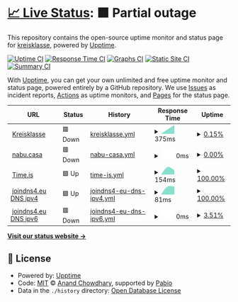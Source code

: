 # [📈 Live Status](https://kreisklasse.github.io/upptime): <!--live status--> **🟧 Partial outage**

This repository contains the open-source uptime monitor and status page for [kreisklasse](https://kreisklasse.github.io/upptime), powered by [Upptime](https://github.com/upptime/upptime).

[![Uptime CI](https://github.com/kreisklasse/upptime/workflows/Uptime%20CI/badge.svg)](https://github.com/kreisklasse/upptime/actions?query=workflow%3A%22Uptime+CI%22)
[![Response Time CI](https://github.com/kreisklasse/upptime/workflows/Response%20Time%20CI/badge.svg)](https://github.com/kreisklasse/upptime/actions?query=workflow%3A%22Response+Time+CI%22)
[![Graphs CI](https://github.com/kreisklasse/upptime/workflows/Graphs%20CI/badge.svg)](https://github.com/kreisklasse/upptime/actions?query=workflow%3A%22Graphs+CI%22)
[![Static Site CI](https://github.com/kreisklasse/upptime/workflows/Static%20Site%20CI/badge.svg)](https://github.com/kreisklasse/upptime/actions?query=workflow%3A%22Static+Site+CI%22)
[![Summary CI](https://github.com/kreisklasse/upptime/workflows/Summary%20CI/badge.svg)](https://github.com/kreisklasse/upptime/actions?query=workflow%3A%22Summary+CI%22)

With [Upptime](https://upptime.js.org), you can get your own unlimited and free uptime monitor and status page, powered entirely by a GitHub repository. We use [Issues](https://github.com/kreisklasse/upptime/issues) as incident reports, [Actions](https://github.com/kreisklasse/upptime/actions) as uptime monitors, and [Pages](https://kreisklasse.github.io/upptime) for the status page.

<!--start: status pages-->
<!-- This summary is generated by Upptime (https://github.com/upptime/upptime) -->
<!-- Do not edit this manually, your changes will be overwritten -->
<!-- prettier-ignore -->
| URL | Status | History | Response Time | Uptime |
| --- | ------ | ------- | ------------- | ------ |
| <img alt="" src="https://icons.duckduckgo.com/ip3/kreisklasse.net.ico" height="13"> [Kreisklasse](http://kreisklasse.net) | 🟥 Down | [kreisklasse.yml](https://github.com/kreisklasse/upptime/commits/HEAD/history/kreisklasse.yml) | <details><summary><img alt="Response time graph" src="./graphs/kreisklasse/response-time-week.png" height="20"> 375ms</summary><br><a href="https://kreisklasse.github.io/upptime/history/kreisklasse"><img alt="Response time 375" src="https://img.shields.io/endpoint?url=https%3A%2F%2Fraw.githubusercontent.com%2Fkreisklasse%2Fupptime%2FHEAD%2Fapi%2Fkreisklasse%2Fresponse-time.json"></a><br><a href="https://kreisklasse.github.io/upptime/history/kreisklasse"><img alt="24-hour response time 375" src="https://img.shields.io/endpoint?url=https%3A%2F%2Fraw.githubusercontent.com%2Fkreisklasse%2Fupptime%2FHEAD%2Fapi%2Fkreisklasse%2Fresponse-time-day.json"></a><br><a href="https://kreisklasse.github.io/upptime/history/kreisklasse"><img alt="7-day response time 375" src="https://img.shields.io/endpoint?url=https%3A%2F%2Fraw.githubusercontent.com%2Fkreisklasse%2Fupptime%2FHEAD%2Fapi%2Fkreisklasse%2Fresponse-time-week.json"></a><br><a href="https://kreisklasse.github.io/upptime/history/kreisklasse"><img alt="30-day response time 375" src="https://img.shields.io/endpoint?url=https%3A%2F%2Fraw.githubusercontent.com%2Fkreisklasse%2Fupptime%2FHEAD%2Fapi%2Fkreisklasse%2Fresponse-time-month.json"></a><br><a href="https://kreisklasse.github.io/upptime/history/kreisklasse"><img alt="1-year response time 375" src="https://img.shields.io/endpoint?url=https%3A%2F%2Fraw.githubusercontent.com%2Fkreisklasse%2Fupptime%2FHEAD%2Fapi%2Fkreisklasse%2Fresponse-time-year.json"></a></details> | <details><summary><a href="https://kreisklasse.github.io/upptime/history/kreisklasse">0.15%</a></summary><a href="https://kreisklasse.github.io/upptime/history/kreisklasse"><img alt="All-time uptime 0.15%" src="https://img.shields.io/endpoint?url=https%3A%2F%2Fraw.githubusercontent.com%2Fkreisklasse%2Fupptime%2FHEAD%2Fapi%2Fkreisklasse%2Fuptime.json"></a><br><a href="https://kreisklasse.github.io/upptime/history/kreisklasse"><img alt="24-hour uptime 0.15%" src="https://img.shields.io/endpoint?url=https%3A%2F%2Fraw.githubusercontent.com%2Fkreisklasse%2Fupptime%2FHEAD%2Fapi%2Fkreisklasse%2Fuptime-day.json"></a><br><a href="https://kreisklasse.github.io/upptime/history/kreisklasse"><img alt="7-day uptime 0.15%" src="https://img.shields.io/endpoint?url=https%3A%2F%2Fraw.githubusercontent.com%2Fkreisklasse%2Fupptime%2FHEAD%2Fapi%2Fkreisklasse%2Fuptime-week.json"></a><br><a href="https://kreisklasse.github.io/upptime/history/kreisklasse"><img alt="30-day uptime 0.15%" src="https://img.shields.io/endpoint?url=https%3A%2F%2Fraw.githubusercontent.com%2Fkreisklasse%2Fupptime%2FHEAD%2Fapi%2Fkreisklasse%2Fuptime-month.json"></a><br><a href="https://kreisklasse.github.io/upptime/history/kreisklasse"><img alt="1-year uptime 0.15%" src="https://img.shields.io/endpoint?url=https%3A%2F%2Fraw.githubusercontent.com%2Fkreisklasse%2Fupptime%2FHEAD%2Fapi%2Fkreisklasse%2Fuptime-year.json"></a></details>
| <img alt="" src="https://icons.duckduckgo.com/ip3/null.ico" height="13"> [nabu.casa](nabu.casa) | 🟥 Down | [nabu-casa.yml](https://github.com/kreisklasse/upptime/commits/HEAD/history/nabu-casa.yml) | <details><summary><img alt="Response time graph" src="./graphs/nabu-casa/response-time-week.png" height="20"> 0ms</summary><br><a href="https://kreisklasse.github.io/upptime/history/nabu-casa"><img alt="Response time 0" src="https://img.shields.io/endpoint?url=https%3A%2F%2Fraw.githubusercontent.com%2Fkreisklasse%2Fupptime%2FHEAD%2Fapi%2Fnabu-casa%2Fresponse-time.json"></a><br><a href="https://kreisklasse.github.io/upptime/history/nabu-casa"><img alt="24-hour response time 0" src="https://img.shields.io/endpoint?url=https%3A%2F%2Fraw.githubusercontent.com%2Fkreisklasse%2Fupptime%2FHEAD%2Fapi%2Fnabu-casa%2Fresponse-time-day.json"></a><br><a href="https://kreisklasse.github.io/upptime/history/nabu-casa"><img alt="7-day response time 0" src="https://img.shields.io/endpoint?url=https%3A%2F%2Fraw.githubusercontent.com%2Fkreisklasse%2Fupptime%2FHEAD%2Fapi%2Fnabu-casa%2Fresponse-time-week.json"></a><br><a href="https://kreisklasse.github.io/upptime/history/nabu-casa"><img alt="30-day response time 0" src="https://img.shields.io/endpoint?url=https%3A%2F%2Fraw.githubusercontent.com%2Fkreisklasse%2Fupptime%2FHEAD%2Fapi%2Fnabu-casa%2Fresponse-time-month.json"></a><br><a href="https://kreisklasse.github.io/upptime/history/nabu-casa"><img alt="1-year response time 0" src="https://img.shields.io/endpoint?url=https%3A%2F%2Fraw.githubusercontent.com%2Fkreisklasse%2Fupptime%2FHEAD%2Fapi%2Fnabu-casa%2Fresponse-time-year.json"></a></details> | <details><summary><a href="https://kreisklasse.github.io/upptime/history/nabu-casa">0.00%</a></summary><a href="https://kreisklasse.github.io/upptime/history/nabu-casa"><img alt="All-time uptime 0.00%" src="https://img.shields.io/endpoint?url=https%3A%2F%2Fraw.githubusercontent.com%2Fkreisklasse%2Fupptime%2FHEAD%2Fapi%2Fnabu-casa%2Fuptime.json"></a><br><a href="https://kreisklasse.github.io/upptime/history/nabu-casa"><img alt="24-hour uptime 0.00%" src="https://img.shields.io/endpoint?url=https%3A%2F%2Fraw.githubusercontent.com%2Fkreisklasse%2Fupptime%2FHEAD%2Fapi%2Fnabu-casa%2Fuptime-day.json"></a><br><a href="https://kreisklasse.github.io/upptime/history/nabu-casa"><img alt="7-day uptime 0.00%" src="https://img.shields.io/endpoint?url=https%3A%2F%2Fraw.githubusercontent.com%2Fkreisklasse%2Fupptime%2FHEAD%2Fapi%2Fnabu-casa%2Fuptime-week.json"></a><br><a href="https://kreisklasse.github.io/upptime/history/nabu-casa"><img alt="30-day uptime 0.00%" src="https://img.shields.io/endpoint?url=https%3A%2F%2Fraw.githubusercontent.com%2Fkreisklasse%2Fupptime%2FHEAD%2Fapi%2Fnabu-casa%2Fuptime-month.json"></a><br><a href="https://kreisklasse.github.io/upptime/history/nabu-casa"><img alt="1-year uptime 0.00%" src="https://img.shields.io/endpoint?url=https%3A%2F%2Fraw.githubusercontent.com%2Fkreisklasse%2Fupptime%2FHEAD%2Fapi%2Fnabu-casa%2Fuptime-year.json"></a></details>
| <img alt="" src="https://icons.duckduckgo.com/ip3/time.is.ico" height="13"> [Time.is](https://time.is) | 🟩 Up | [time-is.yml](https://github.com/kreisklasse/upptime/commits/HEAD/history/time-is.yml) | <details><summary><img alt="Response time graph" src="./graphs/time-is/response-time-week.png" height="20"> 154ms</summary><br><a href="https://kreisklasse.github.io/upptime/history/time-is"><img alt="Response time 154" src="https://img.shields.io/endpoint?url=https%3A%2F%2Fraw.githubusercontent.com%2Fkreisklasse%2Fupptime%2FHEAD%2Fapi%2Ftime-is%2Fresponse-time.json"></a><br><a href="https://kreisklasse.github.io/upptime/history/time-is"><img alt="24-hour response time 154" src="https://img.shields.io/endpoint?url=https%3A%2F%2Fraw.githubusercontent.com%2Fkreisklasse%2Fupptime%2FHEAD%2Fapi%2Ftime-is%2Fresponse-time-day.json"></a><br><a href="https://kreisklasse.github.io/upptime/history/time-is"><img alt="7-day response time 154" src="https://img.shields.io/endpoint?url=https%3A%2F%2Fraw.githubusercontent.com%2Fkreisklasse%2Fupptime%2FHEAD%2Fapi%2Ftime-is%2Fresponse-time-week.json"></a><br><a href="https://kreisklasse.github.io/upptime/history/time-is"><img alt="30-day response time 154" src="https://img.shields.io/endpoint?url=https%3A%2F%2Fraw.githubusercontent.com%2Fkreisklasse%2Fupptime%2FHEAD%2Fapi%2Ftime-is%2Fresponse-time-month.json"></a><br><a href="https://kreisklasse.github.io/upptime/history/time-is"><img alt="1-year response time 154" src="https://img.shields.io/endpoint?url=https%3A%2F%2Fraw.githubusercontent.com%2Fkreisklasse%2Fupptime%2FHEAD%2Fapi%2Ftime-is%2Fresponse-time-year.json"></a></details> | <details><summary><a href="https://kreisklasse.github.io/upptime/history/time-is">100.00%</a></summary><a href="https://kreisklasse.github.io/upptime/history/time-is"><img alt="All-time uptime 100.00%" src="https://img.shields.io/endpoint?url=https%3A%2F%2Fraw.githubusercontent.com%2Fkreisklasse%2Fupptime%2FHEAD%2Fapi%2Ftime-is%2Fuptime.json"></a><br><a href="https://kreisklasse.github.io/upptime/history/time-is"><img alt="24-hour uptime 100.00%" src="https://img.shields.io/endpoint?url=https%3A%2F%2Fraw.githubusercontent.com%2Fkreisklasse%2Fupptime%2FHEAD%2Fapi%2Ftime-is%2Fuptime-day.json"></a><br><a href="https://kreisklasse.github.io/upptime/history/time-is"><img alt="7-day uptime 100.00%" src="https://img.shields.io/endpoint?url=https%3A%2F%2Fraw.githubusercontent.com%2Fkreisklasse%2Fupptime%2FHEAD%2Fapi%2Ftime-is%2Fuptime-week.json"></a><br><a href="https://kreisklasse.github.io/upptime/history/time-is"><img alt="30-day uptime 100.00%" src="https://img.shields.io/endpoint?url=https%3A%2F%2Fraw.githubusercontent.com%2Fkreisklasse%2Fupptime%2FHEAD%2Fapi%2Ftime-is%2Fuptime-month.json"></a><br><a href="https://kreisklasse.github.io/upptime/history/time-is"><img alt="1-year uptime 100.00%" src="https://img.shields.io/endpoint?url=https%3A%2F%2Fraw.githubusercontent.com%2Fkreisklasse%2Fupptime%2FHEAD%2Fapi%2Ftime-is%2Fuptime-year.json"></a></details>
| <img alt="" src="https://icons.duckduckgo.com/ip3/null.ico" height="13"> [joindns4.eu DNS ipv4](protective.joindns4.eu) | 🟩 Up | [joindns4-eu-dns-ipv4.yml](https://github.com/kreisklasse/upptime/commits/HEAD/history/joindns4-eu-dns-ipv4.yml) | <details><summary><img alt="Response time graph" src="./graphs/joindns4-eu-dns-ipv4/response-time-week.png" height="20"> 81ms</summary><br><a href="https://kreisklasse.github.io/upptime/history/joindns4-eu-dns-ipv4"><img alt="Response time 81" src="https://img.shields.io/endpoint?url=https%3A%2F%2Fraw.githubusercontent.com%2Fkreisklasse%2Fupptime%2FHEAD%2Fapi%2Fjoindns4-eu-dns-ipv4%2Fresponse-time.json"></a><br><a href="https://kreisklasse.github.io/upptime/history/joindns4-eu-dns-ipv4"><img alt="24-hour response time 81" src="https://img.shields.io/endpoint?url=https%3A%2F%2Fraw.githubusercontent.com%2Fkreisklasse%2Fupptime%2FHEAD%2Fapi%2Fjoindns4-eu-dns-ipv4%2Fresponse-time-day.json"></a><br><a href="https://kreisklasse.github.io/upptime/history/joindns4-eu-dns-ipv4"><img alt="7-day response time 81" src="https://img.shields.io/endpoint?url=https%3A%2F%2Fraw.githubusercontent.com%2Fkreisklasse%2Fupptime%2FHEAD%2Fapi%2Fjoindns4-eu-dns-ipv4%2Fresponse-time-week.json"></a><br><a href="https://kreisklasse.github.io/upptime/history/joindns4-eu-dns-ipv4"><img alt="30-day response time 81" src="https://img.shields.io/endpoint?url=https%3A%2F%2Fraw.githubusercontent.com%2Fkreisklasse%2Fupptime%2FHEAD%2Fapi%2Fjoindns4-eu-dns-ipv4%2Fresponse-time-month.json"></a><br><a href="https://kreisklasse.github.io/upptime/history/joindns4-eu-dns-ipv4"><img alt="1-year response time 81" src="https://img.shields.io/endpoint?url=https%3A%2F%2Fraw.githubusercontent.com%2Fkreisklasse%2Fupptime%2FHEAD%2Fapi%2Fjoindns4-eu-dns-ipv4%2Fresponse-time-year.json"></a></details> | <details><summary><a href="https://kreisklasse.github.io/upptime/history/joindns4-eu-dns-ipv4">100.00%</a></summary><a href="https://kreisklasse.github.io/upptime/history/joindns4-eu-dns-ipv4"><img alt="All-time uptime 100.00%" src="https://img.shields.io/endpoint?url=https%3A%2F%2Fraw.githubusercontent.com%2Fkreisklasse%2Fupptime%2FHEAD%2Fapi%2Fjoindns4-eu-dns-ipv4%2Fuptime.json"></a><br><a href="https://kreisklasse.github.io/upptime/history/joindns4-eu-dns-ipv4"><img alt="24-hour uptime 100.00%" src="https://img.shields.io/endpoint?url=https%3A%2F%2Fraw.githubusercontent.com%2Fkreisklasse%2Fupptime%2FHEAD%2Fapi%2Fjoindns4-eu-dns-ipv4%2Fuptime-day.json"></a><br><a href="https://kreisklasse.github.io/upptime/history/joindns4-eu-dns-ipv4"><img alt="7-day uptime 100.00%" src="https://img.shields.io/endpoint?url=https%3A%2F%2Fraw.githubusercontent.com%2Fkreisklasse%2Fupptime%2FHEAD%2Fapi%2Fjoindns4-eu-dns-ipv4%2Fuptime-week.json"></a><br><a href="https://kreisklasse.github.io/upptime/history/joindns4-eu-dns-ipv4"><img alt="30-day uptime 100.00%" src="https://img.shields.io/endpoint?url=https%3A%2F%2Fraw.githubusercontent.com%2Fkreisklasse%2Fupptime%2FHEAD%2Fapi%2Fjoindns4-eu-dns-ipv4%2Fuptime-month.json"></a><br><a href="https://kreisklasse.github.io/upptime/history/joindns4-eu-dns-ipv4"><img alt="1-year uptime 100.00%" src="https://img.shields.io/endpoint?url=https%3A%2F%2Fraw.githubusercontent.com%2Fkreisklasse%2Fupptime%2FHEAD%2Fapi%2Fjoindns4-eu-dns-ipv4%2Fuptime-year.json"></a></details>
| <img alt="" src="https://icons.duckduckgo.com/ip3/null.ico" height="13"> [joindns4.eu DNS ipv6](protective.joindns4.eu) | 🟥 Down | [joindns4-eu-dns-ipv6.yml](https://github.com/kreisklasse/upptime/commits/HEAD/history/joindns4-eu-dns-ipv6.yml) | <details><summary><img alt="Response time graph" src="./graphs/joindns4-eu-dns-ipv6/response-time-week.png" height="20"> 0ms</summary><br><a href="https://kreisklasse.github.io/upptime/history/joindns4-eu-dns-ipv6"><img alt="Response time 0" src="https://img.shields.io/endpoint?url=https%3A%2F%2Fraw.githubusercontent.com%2Fkreisklasse%2Fupptime%2FHEAD%2Fapi%2Fjoindns4-eu-dns-ipv6%2Fresponse-time.json"></a><br><a href="https://kreisklasse.github.io/upptime/history/joindns4-eu-dns-ipv6"><img alt="24-hour response time 0" src="https://img.shields.io/endpoint?url=https%3A%2F%2Fraw.githubusercontent.com%2Fkreisklasse%2Fupptime%2FHEAD%2Fapi%2Fjoindns4-eu-dns-ipv6%2Fresponse-time-day.json"></a><br><a href="https://kreisklasse.github.io/upptime/history/joindns4-eu-dns-ipv6"><img alt="7-day response time 0" src="https://img.shields.io/endpoint?url=https%3A%2F%2Fraw.githubusercontent.com%2Fkreisklasse%2Fupptime%2FHEAD%2Fapi%2Fjoindns4-eu-dns-ipv6%2Fresponse-time-week.json"></a><br><a href="https://kreisklasse.github.io/upptime/history/joindns4-eu-dns-ipv6"><img alt="30-day response time 0" src="https://img.shields.io/endpoint?url=https%3A%2F%2Fraw.githubusercontent.com%2Fkreisklasse%2Fupptime%2FHEAD%2Fapi%2Fjoindns4-eu-dns-ipv6%2Fresponse-time-month.json"></a><br><a href="https://kreisklasse.github.io/upptime/history/joindns4-eu-dns-ipv6"><img alt="1-year response time 0" src="https://img.shields.io/endpoint?url=https%3A%2F%2Fraw.githubusercontent.com%2Fkreisklasse%2Fupptime%2FHEAD%2Fapi%2Fjoindns4-eu-dns-ipv6%2Fresponse-time-year.json"></a></details> | <details><summary><a href="https://kreisklasse.github.io/upptime/history/joindns4-eu-dns-ipv6">3.51%</a></summary><a href="https://kreisklasse.github.io/upptime/history/joindns4-eu-dns-ipv6"><img alt="All-time uptime 3.51%" src="https://img.shields.io/endpoint?url=https%3A%2F%2Fraw.githubusercontent.com%2Fkreisklasse%2Fupptime%2FHEAD%2Fapi%2Fjoindns4-eu-dns-ipv6%2Fuptime.json"></a><br><a href="https://kreisklasse.github.io/upptime/history/joindns4-eu-dns-ipv6"><img alt="24-hour uptime 3.51%" src="https://img.shields.io/endpoint?url=https%3A%2F%2Fraw.githubusercontent.com%2Fkreisklasse%2Fupptime%2FHEAD%2Fapi%2Fjoindns4-eu-dns-ipv6%2Fuptime-day.json"></a><br><a href="https://kreisklasse.github.io/upptime/history/joindns4-eu-dns-ipv6"><img alt="7-day uptime 3.51%" src="https://img.shields.io/endpoint?url=https%3A%2F%2Fraw.githubusercontent.com%2Fkreisklasse%2Fupptime%2FHEAD%2Fapi%2Fjoindns4-eu-dns-ipv6%2Fuptime-week.json"></a><br><a href="https://kreisklasse.github.io/upptime/history/joindns4-eu-dns-ipv6"><img alt="30-day uptime 3.51%" src="https://img.shields.io/endpoint?url=https%3A%2F%2Fraw.githubusercontent.com%2Fkreisklasse%2Fupptime%2FHEAD%2Fapi%2Fjoindns4-eu-dns-ipv6%2Fuptime-month.json"></a><br><a href="https://kreisklasse.github.io/upptime/history/joindns4-eu-dns-ipv6"><img alt="1-year uptime 3.51%" src="https://img.shields.io/endpoint?url=https%3A%2F%2Fraw.githubusercontent.com%2Fkreisklasse%2Fupptime%2FHEAD%2Fapi%2Fjoindns4-eu-dns-ipv6%2Fuptime-year.json"></a></details>

<!--end: status pages-->

[**Visit our status website →**](https://kreisklasse.github.io/upptime)

## 📄 License

- Powered by: [Upptime](https://github.com/upptime/upptime)
- Code: [MIT](./LICENSE) © [Anand Chowdhary](https://anandchowdhary.com), supported by [Pabio](https://pabio.com)
- Data in the `./history` directory: [Open Database License](https://opendatacommons.org/licenses/odbl/1-0/)
